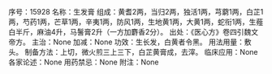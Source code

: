 序号：15928
名称：生发膏
组成：黄耆2两，当归2两，独活1两，芎藭1两，白芷1两，芍药1两，芒草1两，辛夷1两，防风1两，生地黄1两，大黄1两，蛇衔1两，生薤白半斤，麻油4升，马鬐膏2升（一方加麝香2分）。
出处：《医心方》卷四引魏文帝方。
主治：None
加减：None
功效：生长发，白黄者令黑。
用法用量：敷头。
制备方法：上切，微火煎三上三下，白芷黄膏成，去滓。
临床应用：None
各家论述：None
用药禁忌：None
附注：None
